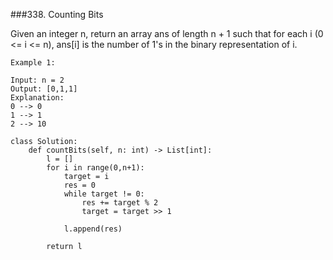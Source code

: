###338. Counting Bits

Given an integer n, return an array ans of length n + 1 such that for each i (0 <= i <= n), ans[i] is the number of 1's in the binary representation of i.

```
Example 1:

Input: n = 2
Output: [0,1,1]
Explanation:
0 --> 0
1 --> 1
2 --> 10
```

```
class Solution:
    def countBits(self, n: int) -> List[int]:      
        l = []
        for i in range(0,n+1):
            target = i            
            res = 0
            while target != 0:
                res += target % 2
                target = target >> 1
       
            l.append(res)
            
        return l 
```
